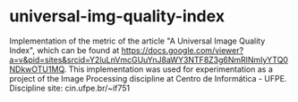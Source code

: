 # universal-img-quality-index
  Implementation of the metric of the article "A Universal Image Quality Index", which can be found at https://docs.google.com/viewer?a=v&pid=sites&srcid=Y2luLnVmcGUuYnJ8aWY3NTF8Z3g6NmRlNmIyYTQ0NDkwOTU1MQ. This implementation was used for experimentation as a project of the Image Processing discipline at Centro de Informática - UFPE. Discipline site: cin.ufpe.br/~if751 
